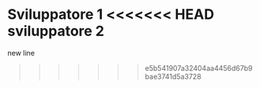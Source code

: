 Sviluppatore 1
<<<<<<< HEAD
sviluppatore 2
=======
new line
>>>>>>> e5b541907a32404aa4456d67b9bae3741d5a3728
